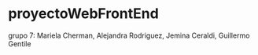 # proyectoWebFrontEnd
grupo 7: Mariela Cherman, Alejandra Rodriguez, Jemina Ceraldi, Guillermo Gentile

